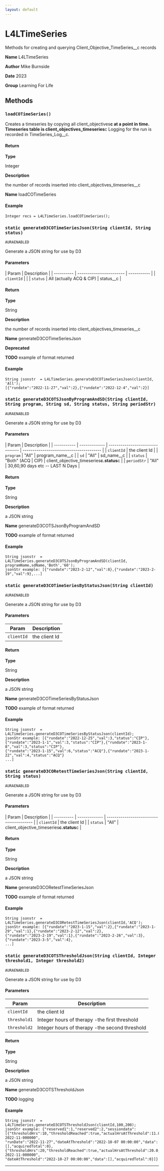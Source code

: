 ```yaml
---
layout: default
---
```


# L4LTimeSeries

Methods for creating and querying Client_Objective_TimeSeries\_\_c records

**Name** L4LTimeSeries

**Author** Mike Burnside

**Date** 2023

**Group** Learning For Life

## Methods

### `loadCOTimeSeries()`

Creates a timeseries by copying all client_objectives**c at a point in time. Timeseries table is client_objectives_timeseries**c Logging for the run is recorded in TimeSeries_Log\_\_c.

#### Return

**Type**

Integer

**Description**

the number of records inserted into client_objectives_timeseries\_\_c

**Name** loadCOTimeSeries

#### Example

```apex
Integer recs = L4LTimeSeries.loadCOTimeSeries();
```

### `static generateD3COTimeSeriesJson(String clientId, String status)`

`AURAENABLED`

Generate a JSON string for use by D3

#### Parameters

| Param      | Description              |
| ---------- | ------------------------ | ----------- |
| `clientId` |                          |
| `status`   | All (actually ACQ & CIP) | status\_\_c |

#### Return

**Type**

String

**Description**

the number of records inserted into client_objectives_timeseries\_\_c

**Name** generateD3COTimeSeriesJson

**Deprecated**

**TODO** example of format returned

#### Example

```apex
String jsonstr  = L4LTimeSeries.generateD3COTimeSeriesJson(clientId, 'All');
[{"rundate":"2022-11-27","val":2},{"rundate":"2022-12-4","val":2}]
```

### `static generateD3COTSJsonByProgramAndSD(String clientId, String program, String sd, String status, String periodStr)`

`AURAENABLED`

Generate a JSON string for use by D3

#### Parameters

| Param       | Description   |
| ----------- | ------------- | -------------------------------- | ---------------------------------------- |
| `clientId`  | the client Id |
| `program`   | "All"         | program_name\_\_c                |
| `sd`        | "All"         | sd_name\_\_c                     |
| `status`    | "Both" (ACQ   | CIP)                             | client_objective_timeseries**c.status**c |
| `periodStr` | "All"         | 30,60,90 days etc -- LAST N Days |

#### Return

**Type**

String

**Description**

a JSON string

**Name** generateD3COTSJsonByProgramAndSD

**TODO** example of format returned

#### Example

```apex
String jsonstr  = L4LTimeSeries.generateD3COTSJsonByProgramAndSD(clientId, programName,sdName,'Both','60');
jsonStr example: [{"rundate":"2023-2-12","val":8},{"rundate":"2023-2-19","val":9},...]
```

### `static generateD3COTimeSeriesByStatusJson(String clientId)`

`AURAENABLED`

Generate a JSON string for use by D3

#### Parameters

| Param      | Description   |
| ---------- | ------------- |
| `clientId` | the client Id |

#### Return

**Type**

String

**Description**

a JSON string

**Name** generateD3COTimeSeriesByStatusJson

**TODO** example of format returned

#### Example

```apex
String jsonstr  = L4LTimeSeries.generateD3COTimeSeriesByStatusJson(clientId);
jsonStr example: [{"rundate":"2022-12-25","val":3,"status":"CIP"},
{"rundate":"2023-1-1","val":3,"status":"CIP"},{"rundate":"2023-1-8","val":3,"status":"CIP"},
{"rundate":"2023-1-15","val":6,"status":"ACQ"},{"rundate":"2023-1-22","val":4,"status":"ACQ"}
...]
```

### `static generateD3CORetestTimeSeriesJson(String clientId, String status)`

`AURAENABLED`

Generate a JSON string for use by D3

#### Parameters

| Param      | Description   |
| ---------- | ------------- | ---------------------------------------- |
| `clientId` | the client Id |
| `status`   | "All"         | client_objective_timeseries**c.status**c |

#### Return

**Type**

String

**Description**

a JSON string

**Name** generateD3CORetestTimeSeriesJson

**TODO** example of format returned

#### Example

```apex
String jsonstr  = L4LTimeSeries.generateD3CORetestTimeSeriesJson(clientId,'ACQ');
jsonStr example: [{"rundate":"2023-1-15","val":2},{"rundate":"2023-1-29","val":1},{"rundate":"2023-2-12","val":2},
{"rundate":"2023-2-19","val":1},{"rundate":"2023-2-26","val":3},{"rundate":"2023-3-5","val":4},
...]
```

### `static generateD3COTSThresholdJson(String clientId, Integer threshold1, Integer threshold2)`

`AURAENABLED`

Generate a JSON string for use by D3

#### Parameters

| Param        | Description                                    |
| ------------ | ---------------------------------------------- |
| `clientId`   | the client Id                                  |
| `threshold1` | Integer hours of therapy -the first threshold  |
| `threshold2` | Integer hours of therapy -the second threshold |

#### Return

**Type**

String

**Description**

a JSON string

**Name** generateD3COTSThresholdJson

**TODO** logging

#### Example

```apex
String jsonstr  = L4LTimeSeries.generateD3COTSThresholdJson(clientId,100,200);
jsonStr example: {"reserved1":1,"reserved2":2,"sessiondata":
[{"thresholdHrs":10,"thresholdReached":true,"actualHrsAtThreshold":11.0,"runId":"TSL-2022-11-000000",
"runDate":"2022-11-27","dateAtThreshold":"2022-10-07 00:00:00","data":[],"acquiredTotal":0},
{"thresholdHrs":20,"thresholdReached":true,"actualHrsAtThreshold":20.0,"runId":"TSL-2022-11-000000",
"dateAtThreshold":"2022-10-27 00:00:00","data":[],"acquiredTotal":0}]}
```

---
